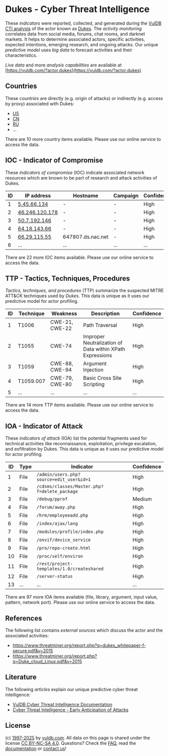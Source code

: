 # Dukes - Cyber Threat Intelligence

These _indicators_ were reported, collected, and generated during the [VulDB CTI analysis](https://vuldb.com/?kb.cti) of the actor known as [Dukes](https://vuldb.com/?actor.dukes). The _activity monitoring_ correlates data from social media, forums, chat rooms, and darknet markets. It helps to determine associated actors, specific activities, expected intentions, emerging research, and ongoing attacks. Our unique _predictive model_ uses _big data_ to forecast activities and their characteristics.

_Live data_ and more _analysis capabilities_ are available at [https://vuldb.com/?actor.dukes](https://vuldb.com/?actor.dukes)

## Countries

These _countries_ are directly (e.g. origin of attacks) or indirectly (e.g. access by proxy) associated with Dukes:

* [US](https://vuldb.com/?country.us)
* [CN](https://vuldb.com/?country.cn)
* [RU](https://vuldb.com/?country.ru)
* ...

There are 10 more country items available. Please use our online service to access the data.

## IOC - Indicator of Compromise

These _indicators of compromise_ (IOC) indicate associated network resources which are known to be part of research and attack activities of Dukes.

ID | IP address | Hostname | Campaign | Confidence
-- | ---------- | -------- | -------- | ----------
1 | [5.45.66.134](https://vuldb.com/?ip.5.45.66.134) | - | - | High
2 | [46.246.120.178](https://vuldb.com/?ip.46.246.120.178) | - | - | High
3 | [50.7.192.146](https://vuldb.com/?ip.50.7.192.146) | - | - | High
4 | [64.18.143.66](https://vuldb.com/?ip.64.18.143.66) | - | - | High
5 | [66.29.115.55](https://vuldb.com/?ip.66.29.115.55) | 647807.ds.nac.net | - | High
6 | ... | ... | ... | ...

There are 22 more IOC items available. Please use our online service to access the data.

## TTP - Tactics, Techniques, Procedures

_Tactics, techniques, and procedures_ (TTP) summarize the suspected MITRE ATT&CK techniques used by _Dukes_. This data is unique as it uses our predictive model for actor profiling.

ID | Technique | Weakness | Description | Confidence
-- | --------- | -------- | ----------- | ----------
1 | T1006 | CWE-21, CWE-22 | Path Traversal | High
2 | T1055 | CWE-74 | Improper Neutralization of Data within XPath Expressions | High
3 | T1059 | CWE-88, CWE-94 | Argument Injection | High
4 | T1059.007 | CWE-79, CWE-80 | Basic Cross Site Scripting | High
5 | ... | ... | ... | ...

There are 14 more TTP items available. Please use our online service to access the data.

## IOA - Indicator of Attack

These _indicators of attack_ (IOA) list the potential fragments used for technical activities like reconnaissance, exploitation, privilege escalation, and exfiltration by Dukes. This data is unique as it uses our predictive model for actor profiling.

ID | Type | Indicator | Confidence
-- | ---- | --------- | ----------
1 | File | `/admin/users.php?source=edit_user&id=1` | High
2 | File | `/cdsms/classes/Master.php?f=delete_package` | High
3 | File | `/debug/pprof` | Medium
4 | File | `/forum/away.php` | High
5 | File | `/hrm/employeeadd.php` | High
6 | File | `/index/ajax/lang` | High
7 | File | `/modules/profile/index.php` | High
8 | File | `/onvif/device_service` | High
9 | File | `/pro/repo-create.html` | High
10 | File | `/proc/self/environ` | High
11 | File | `/rest/project-templates/1.0/createshared` | High
12 | File | `/server-status` | High
13 | ... | ... | ...

There are 97 more IOA items available (file, library, argument, input value, pattern, network port). Please use our online service to access the data.

## References

The following list contains _external sources_ which discuss the actor and the associated activities:

* https://www.threatminer.org/report.php?q=dukes_whitepaper-f-secure.pdf&y=2015
* https://www.threatminer.org/report.php?q=Duke_cloud_Linux.pdf&y=2015

## Literature

The following _articles_ explain our unique predictive cyber threat intelligence:

* [VulDB Cyber Threat Intelligence Documentation](https://vuldb.com/?kb.cti)
* [Cyber Threat Intelligence - Early Anticipation of Attacks](https://www.scip.ch/en/?labs.20201022)

## License

(c) [1997-2025](https://vuldb.com/?kb.changelog) by [vuldb.com](https://vuldb.com/?kb.about). All data on this page is shared under the license [CC BY-NC-SA 4.0](https://creativecommons.org/licenses/by-nc-sa/4.0/). Questions? Check the [FAQ](https://vuldb.com/?kb.faq), read the [documentation](https://vuldb.com/?kb) or [contact us](https://vuldb.com/?contact)!
